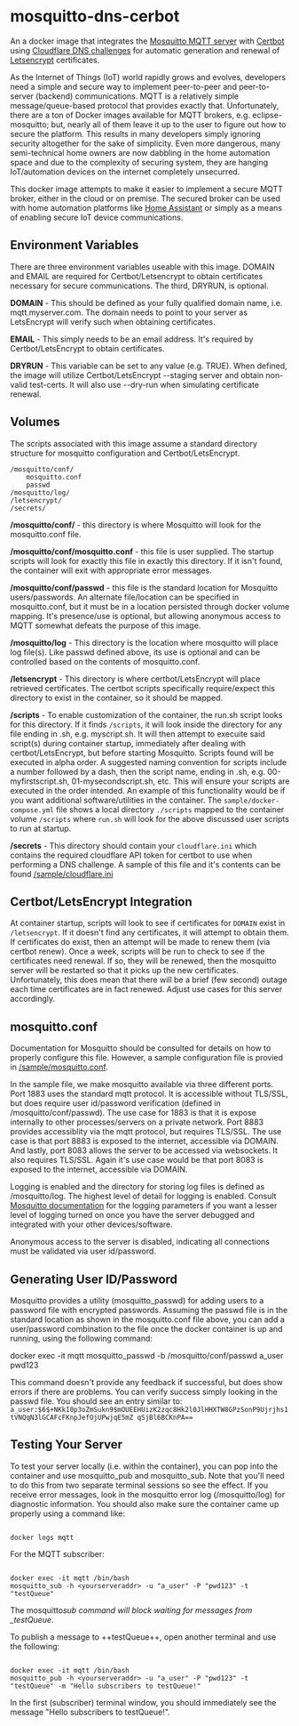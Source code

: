 # mosquitto-dns-cerbot

An a docker image that integrates the [Mosquitto MQTT server](https://mosquitto.org/) with [Certbot](https://certbot.eff.org/) using [Cloudflare DNS challenges](https://certbot-dns-cloudflare.readthedocs.io/en/stable/) for automatic generation and renewal of [Letsencrypt](https://letsencrypt.org/) certificates.

As the Internet of Things (IoT) world rapidly grows and evolves, developers need a simple and secure way to implement peer-to-peer and peer-to-server (backend) communications. MQTT is a relatively simple message/queue-based protocol that provides exactly that.
Unfortunately, there are a ton of Docker images available for MQTT brokers, e.g. eclipse-mosquitto; but, nearly all of them leave it up to the user to figure out how to secure the platform. This results in many developers simply ignoring security altogether for the sake of simplicity. Even more dangerous, many semi-technical home owners are now dabbling in the home automation space and due to the complexity of securing system, they are hanging IoT/automation devices on the internet completely unsecurred.

This docker image attempts to make it easier to implement a secure MQTT broker, either in the cloud or on premise. The secured broker can be used with home automation platforms like [Home Assistant](https://home-assistant.io/) or simply as a means of enabling secure IoT device communications.

## Environment Variables

There are three environment variables useable with this image. DOMAIN and EMAIL are required for Certbot/Letsencrypt to obtain certificates necessary for secure communications. The third, DRYRUN, is optional.

**DOMAIN** - This should be defined as your fully qualified domain name, i.e. mqtt.myserver.com. The domain needs to point to your server as LetsEncrypt will verify such when obtaining certificates.

**EMAIL** - This simply needs to be an email address. It's required by Certbot/LetsEncrypt to obtain certificates.

**DRYRUN** - This variable can be set to any value (e.g. TRUE). When defined, the image will utilize Certbot/LetsEncrypt --staging server and obtain non-valid test-certs. It will also use --dry-run when simulating certificate renewal.

## Volumes

The scripts associated with this image assume a standard directory structure for mosquitto configuration and Certbot/LetsEncrypt.

```
/mosquitto/conf/
	mosquitto.conf
	passwd
/mosquitto/log/
/letsencrypt/
/secrets/
```

**/mosquitto/conf/** - this directory is where Mosquitto will look for the mosquitto.conf file.

**/mosquitto/conf/mosquitto.conf** - this file is user supplied. The startup scripts will look for exactly this file in exactly this directory. If it isn't found, the container will exit with appropriate error messages.

**/mosquitto/conf/passwd** - this file is the standard location for Mosquitto users/passwords. An alternate file/location can be specified in mosquitto.conf, but it must be in a location persisted through docker volume mapping. It's presence/use is optional, but allowing anonymous access to MQTT somewhat defeats the purpose of this image.

**/mosquitto/log** - This directory is the location where mosquitto will place log file(s). Like passwd defined above, its use is optional and can be controlled based on the contents of mosquitto.conf.

**/letsencrypt** - This directory is where certbot/LetsEncrypt will place retrieved certificates. The certbot scripts specifically require/expect this directory to exist in the container, so it should be mapped.

**/scripts** - To enable customization of the container, the run.sh script looks for this directory. If it finds `/scripts`, it will look inside the directory for any file ending in .sh, e.g. myscript.sh. It will then attempt to execuite said script(s) during container startup, immediately after dealing with certbot/LetsEncrypt, but before starting Mosquitto. Scripts found will be executed in alpha order. A suggested naming convention for scripts include a number followed by a dash, then the script name, ending in .sh, e.g. 00-myfirstscript.sh, 01-mysecondscript.sh, etc. This will ensure your scripts are executed in the order intended. An example of this functionality would be if you want additional software/utilities in the container. The `sample/docker-compose.yml` file shows a local directory `./scripts` mapped to the container volume `/scripts` where `run.sh` will look for the above discussed user scripts to run at startup.

**/secrets** - This directory should contain your `cloudflare.ini` which contains the required cloudflare API token for certbot to use when performing a DNS challenge. A sample of this file and it's contents can be found [/sample/cloudflare.ini](/sample/cloudflare.ini)

## Certbot/LetsEncrypt Integration

At container startup, scripts will look to see if certificates for `DOMAIN` exist in `/letsencrypt`. If it doesn't find any certificates, it will attempt to obtain them.
If certificates do exist, then an attempt will be made to renew them (via certbot renew).
Once a week, scripts will be run to check to see if the certificates need renewal. If so, they will be renewed, then the mosquitto server will be restarted so that it picks up the new certificates. Unfortunately, this does mean that there will be a brief (few second) outage each time certificates are in fact renewed. Adjust use cases for this server accordingly.

## mosquitto.conf

Documentation for Mosquitto should be consulted for details on how to properly configure this file. However, a sample configuration file is provied in [/sample/mosquitto.conf](/sample/mosquitto.conf).

In the sample file, we make mosquitto available via three different ports. Port 1883 uses the standard mqtt protocol. It is accessible without TLS/SSL, but does require user id/password verification (defined in /mosquitto/conf/passwd). The use case for 1883 is that it is expose internally to other processes/servers on a private network. Port 8883 provides accessiblity via the mqtt protocol, but requires TLS/SSL. The use case is that port 8883 is exposed to the internet, accessible via DOMAIN. And lastly, port 8083 allows the server to be accessed via websockets. It also requires TLS/SSL. Again it's use case would be that port 8083 is exposed to the internet, accessible via DOMAIN.

Logging is enabled and the directory for storing log files is defined as /mosquitto/log. The highest level of detail for logging is enabled. Consult [Mosquitto documentation](https://mosquitto.org/documentation/) for the logging parameters if you want a lesser level of logging turned on once you have the server debugged and integrated with your other devices/software.

Anonymous access to the server is disabled, indicating all connections must be validated via user id/password.

## Generating User ID/Password

Mosquitto provides a utility (mosquitto_passwd) for adding users to a password file with encrypted passwords. Assuming the passwd file is in the standard location as shown in the mosquitto.conf file above, you can add a user/password combination to the file once the docker container is up and running, using the following command:

docker exec -it mqtt mosquitto_passwd -b /mosquitto/conf/passwd a_user pwd123

This command doesn't provide any feedback if successful, but does show errors if there are problems. You can verify success simply looking in the passwd file. You should see an entry similar to: `a_user:$6$+NKkI0p3oZmSukn9$mOUEEHUizK2zqc8Hk2l0JlHHXTW8GPzSonP9Ujrjhs1tVNQqN3lGCAFcFKnpJefOjUPwjqE5mZ qSjBl6BCKnPA==`

## Testing Your Server

To test your server locally (i.e. within the container), you can pop into the container and use mosquitto_pub and mosquitto_sub. Note that you'll need to do this from two separate terminal sessions so see the effect. If you receive error messages, look in the mosquitto error log (/mosquitto/log) for diagnostic information. You should also make sure the container came up properly using a command like:

```

docker logs mqtt

```

For the MQTT subscriber:

```

docker exec -it mqtt /bin/bash
mosquitto_sub -h <yourserveraddr> -u "a_user" -P "pwd123" -t "testQueue"

```

The mosquitto*sub command will block waiting for messages from \_testQueue*.

To publish a message to ++testQueue++, open another terminal and use the following:

```

docker exec -it mqtt /bin/bash
mosquitto_pub -h <yourserveraddr> -u "a_user" -P "pwd123" -t "testQueue" -m "Hello subscribers to testQueue!"

```

In the first (subscriber) terminal window, you should immediately see the message "Hello subscribers to testQueue!".
